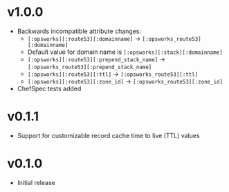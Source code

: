 # v1.0.0

* Backwards incompatible attribute changes:
  * `[:opsworks][:route53][:domainname]` →
    `[:opsworks_route53][:domainname]`
  * Default value for domain name is `[:opsworks][:stack][:domainname]`
  * `[:opsworks][:route53][:prepend_stack_name]` →
    `[:opsworks_route53][:prepend_stack_name]`
  * `[:opsworks][:route53][:ttl]` →
    `[:opsworks_route53][:ttl]`
  * `[:opsworks][:route53][:zone_id]` →
    `[:opsworks_route53][:zone_id]`
* ChefSpec tests added

# v0.1.1

* Support for customizable record cache time to live (TTL) values

# v0.1.0

* Initial release
